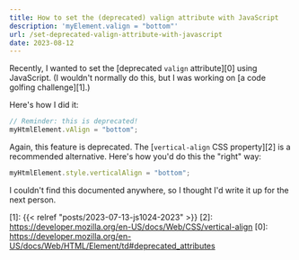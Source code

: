 ```yaml
---
title: How to set the (deprecated) valign attribute with JavaScript
description: 'myElement.valign = "bottom"'
url: /set-deprecated-valign-attribute-with-javascript
date: 2023-08-12
---
```


Recently, I wanted to set the [deprecated `valign` attribute][0] using JavaScript. (I wouldn't normally do this, but I was working on [a code golfing challenge][1].)

Here's how I did it:

```javascript
// Reminder: this is deprecated!
myHtmlElement.vAlign = "bottom";
```

Again, this feature is deprecated. The [`vertical-align` CSS property][2] is a recommended alternative. Here's how you'd do this the "right" way:

```javascript
myHtmlElement.style.verticalAlign = "bottom";
```

I couldn't find this documented anywhere, so I thought I'd write it up for the next person.

[1]: {{< relref "posts/2023-07-13-js1024-2023" >}}
[2]: https://developer.mozilla.org/en-US/docs/Web/CSS/vertical-align
[0]: https://developer.mozilla.org/en-US/docs/Web/HTML/Element/td#deprecated_attributes
